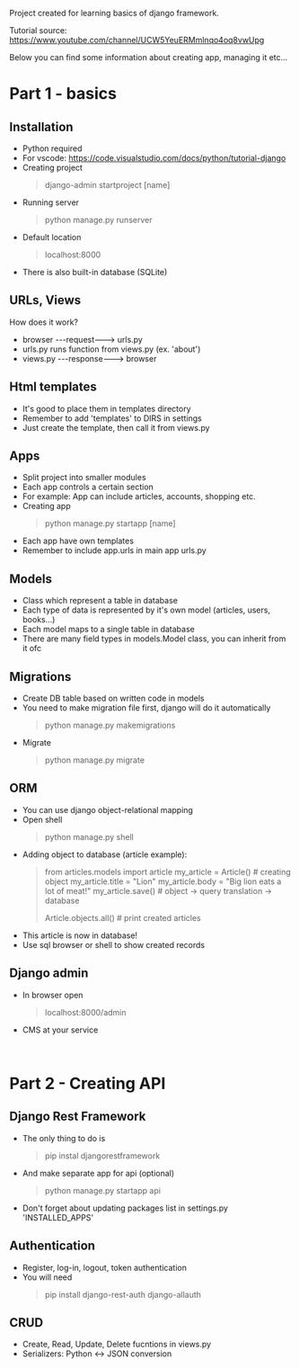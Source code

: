 Project created for learning basics of django framework.

Tutorial source: https://www.youtube.com/channel/UCW5YeuERMmlnqo4oq8vwUpg

Below you can find some information about creating app, managing it etc...

# Part 1 - basics
## Installation
* Python required
* For vscode: https://code.visualstudio.com/docs/python/tutorial-django
* Creating project
  > django-admin startproject [name]
* Running server
	> python manage.py runserver
* Default location
	> localhost:8000
* There is also built-in database (SQLite)


## URLs, Views
How does it work?
* browser ---request---> urls.py
* urls.py runs function from views.py (ex. 'about') 
* views.py ---response---> browser


## Html templates
* It's good to place them in templates directory
* Remember to add 'templates' to DIRS in settings
* Just create the template, then call it from views.py


## Apps
* Split project into smaller modules
* Each app controls a certain section
* For example: App can include articles, accounts, shopping etc.
* Creating app
  > python manage.py startapp [name]
* Each app have own templates
* Remember to include app.urls in main app urls.py


## Models
* Class which represent a table in database
* Each type of data is represented by it's own model (articles, users, books...)
* Each model maps to a single table in database
* There are many field types in models.Model class, you can inherit from it ofc


## Migrations
* Create DB table based on written code in models
* You need to make migration file first, django will do it automatically
  > python manage.py makemigrations
* Migrate
  > python manage.py migrate


## ORM
* You can use django object-relational mapping
* Open shell
  > python manage.py shell
* Adding object to database (article example):
  > from articles.models import article
  > my_article = Article() # creating object
  > my_article.title = "Lion"
  > my_article.body = "Big lion eats a lot of meat!"
  > my_article.save() # object -> query translation -> database
  > 
  > Article.objects.all() # print created articles
* This article is now in database!
* Use sql browser or shell to show created records


## Django admin
* In browser open
  > localhost:8000/admin
* CMS at your service

<br>

# Part 2 - Creating API
## Django Rest Framework
* The only thing to do is
  > pip instal djangorestframework
* And make separate app for api (optional)
  > python manage.py startapp api
* Don't forget about updating packages list in settings.py 'INSTALLED_APPS'


## Authentication
* Register, log-in, logout, token authentication
* You will need
  > pip install django-rest-auth django-allauth

## CRUD
* Create, Read, Update, Delete fucntions in views.py
* Serializers: Python <-> JSON conversion

